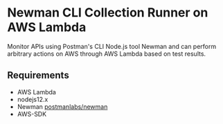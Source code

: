 # Newman CLI Collection Runner on AWS Lambda
Monitor APIs using Postman's CLI Node.js tool Newman and can perform arbitrary actions on AWS through AWS Lambda based on test results.

## Requirements
* AWS Lambda
* nodejs12.x
* Newman [postmanlabs/newman](https://github.com/postmanlabs/newman)
* AWS-SDK